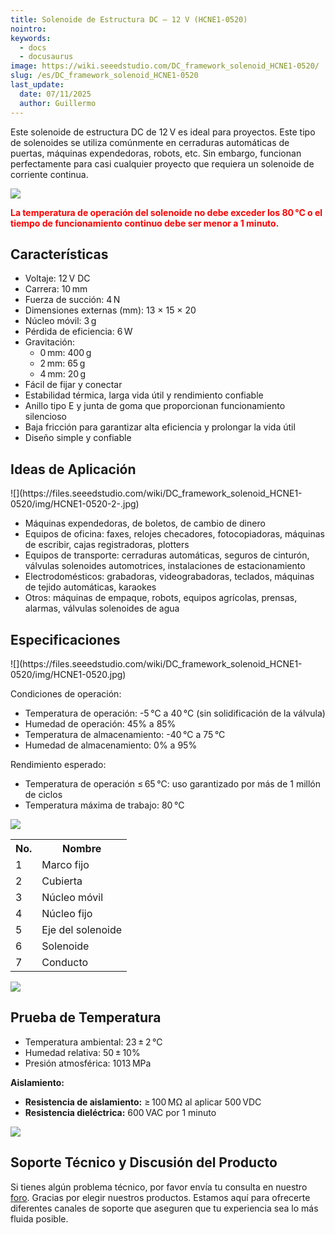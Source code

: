 ```yaml
---
title: Solenoide de Estructura DC – 12 V (HCNE1-0520)
nointro:
keywords:
  - docs
  - docusaurus
image: https://wiki.seeedstudio.com/DC_framework_solenoid_HCNE1-0520/
slug: /es/DC_framework_solenoid_HCNE1-0520
last_update:
  date: 07/11/2025
  author: Guillermo
---
```

Este solenoide de estructura DC de 12 V es ideal para proyectos. Este tipo de solenoides se utiliza comúnmente en cerraduras automáticas de puertas, máquinas expendedoras, robots, etc. Sin embargo, funcionan perfectamente para casi cualquier proyecto que requiera un solenoide de corriente continua.

![](https://files.seeedstudio.com/wiki/DC_framework_solenoid_HCNE1-0520/img/Caution.jpg)

<font color="Red">**La temperatura de operación del solenoide no debe exceder los 80 °C o el tiempo de funcionamiento continuo debe ser menor a 1 minuto.** </font>

## Características

* Voltaje: 12 V DC
* Carrera: 10 mm
* Fuerza de succión: 4 N
* Dimensiones externas (mm): 13 × 15 × 20
* Núcleo móvil: 3 g
* Pérdida de eficiencia: 6 W
* Gravitación:  
  * 0 mm: 400 g  
  * 2 mm: 65 g  
  * 4 mm: 20 g
* Fácil de fijar y conectar
* Estabilidad térmica, larga vida útil y rendimiento confiable
* Anillo tipo E y junta de goma que proporcionan funcionamiento silencioso
* Baja fricción para garantizar alta eficiencia y prolongar la vida útil
* Diseño simple y confiable


## Ideas de Aplicación

<div class="center"><div class="floatnone">![](https://files.seeedstudio.com/wiki/DC_framework_solenoid_HCNE1-0520/img/HCNE1-0520-2-.jpg)</div></div>

* Máquinas expendedoras, de boletos, de cambio de dinero
* Equipos de oficina: faxes, relojes checadores, fotocopiadoras, máquinas de escribir, cajas registradoras, plotters
* Equipos de transporte: cerraduras automáticas, seguros de cinturón, válvulas solenoides automotrices, instalaciones de estacionamiento
* Electrodomésticos: grabadoras, videograbadoras, teclados, máquinas de tejido automáticas, karaokes
* Otros: máquinas de empaque, robots, equipos agrícolas, prensas, alarmas, válvulas solenoides de agua

## Especificaciones

<div class="center"><div class="floatnone">![](https://files.seeedstudio.com/wiki/DC_framework_solenoid_HCNE1-0520/img/HCNE1-0520.jpg)</div></div>

Condiciones de operación:

* Temperatura de operación: -5 °C a 40 °C (sin solidificación de la válvula)
* Humedad de operación: 45% a 85%
* Temperatura de almacenamiento: -40 °C a 75 °C
* Humedad de almacenamiento: 0% a 95%

Rendimiento esperado:

* Temperatura de operación ≤ 65 °C: uso garantizado por más de 1 millón de ciclos
* Temperatura máxima de trabajo: 80 °C


![](https://files.seeedstudio.com/wiki/DC_framework_solenoid_HCNE1-0520/img/HCNE1-0520-3-.jpg)

<table>
  <tbody><tr>
      <th>No.
      </th>
      <th>Nombre
      </th></tr>
    <tr style={{fontSize: '90%'}}>
      <td width={150}> 1
      </td>
      <td width={150}>  Marco fijo
      </td></tr>
    <tr style={{fontSize: '90%'}}>
      <td width={150}> 2
      </td>
      <td width={150}>  Cubierta
      </td></tr>
    <tr style={{fontSize: '90%'}}>
      <td width={150}> 3
      </td>
      <td width={150}>  Núcleo móvil
      </td></tr>
    <tr style={{fontSize: '90%'}}>
      <td width={150}> 4
      </td>
      <td width={150}>  Núcleo fijo
      </td></tr>
    <tr style={{fontSize: '90%'}}>
      <td width={150}> 5
      </td>
      <td width={150}>  Eje del solenoide
      </td></tr>
    <tr style={{fontSize: '90%'}}>
      <td width={150}> 6
      </td>
      <td width={150}>  Solenoide
      </td></tr>
    <tr style={{fontSize: '90%'}}>
      <td width={150}> 7
      </td>
      <td width={150}>  Conducto
      </td></tr></tbody></table>


![](https://files.seeedstudio.com/wiki/DC_framework_solenoid_HCNE1-0520/img/HCNE1-0520-4-.jpg)

## Prueba de Temperatura

* Temperatura ambiental: 23 ± 2 °C  
* Humedad relativa: 50 ± 10%  
* Presión atmosférica: 1013 MPa

**Aislamiento:**

* **Resistencia de aislamiento:** ≥ 100 MΩ al aplicar 500 VDC  
* **Resistencia dieléctrica:** 600 VAC por 1 minuto

![](https://files.seeedstudio.com/wiki/DC_framework_solenoid_HCNE1-0520/img/HCNE1-0520-5-.jpg)

## Soporte Técnico y Discusión del Producto

Si tienes algún problema técnico, por favor envía tu consulta en nuestro [foro](http://forum.seeedstudio.com/). Gracias por elegir nuestros productos. Estamos aquí para ofrecerte diferentes canales de soporte que aseguren que tu experiencia sea lo más fluida posible.


<div class="button_tech_support_container">
<a href="https://forum.seeedstudio.com/" class="button_forum"></a> 
<a href="https://www.seeedstudio.com/contacts" class="button_email"></a>
</div>

<div class="button_tech_support_container">
<a href="https://discord.gg/eWkprNDMU7" class="button_discord"></a> 
<a href="https://github.com/Seeed-Studio/wiki-documents/discussions/69" class="button_discussion"></a>
</div>